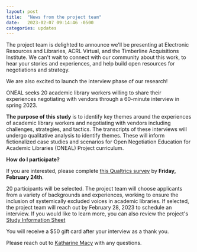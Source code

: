 ```yaml
---
layout: post
title:  "News from the project team"
date:   2023-02-07 09:14:46 -0500
categories: updates
---
```

The project team is delighted to announce we'll be presenting at Electronic Resources and Libraries, ACRL Virtual, and the Timberline Acquisitions Institute. We can't wait to connect with our community about this work, to hear your stories and experiences, and help build open resources for negotiations and strategy.  

We are also excited to launch the interview phase of our research!

ONEAL seeks 20 academic library workers willing to share their experiences negotiating with vendors through a 60-minute interview in spring 2023. 

**The purpose of this study** is to identify key themes around the experiences of academic library workers and negotiating with vendors including challenges, strategies, and tactics. The transcripts of these interviews will undergo qualitative analysis to identify themes. These will inform fictionalized case studies and scenarios for Open Negotiation Education for Academic Libraries (ONEAL) Project curriculum.   

**How do I participate?**

If you are interested, please complete [this Qualtrics survey](https://iu.co1.qualtrics.com/jfe/form/SV_5vtrjn2IKIjiQAe) by **Friday, February 24th**. 

20 participants will be selected. The project team will choose applicants from a variety of backgrounds and experiences, working to ensure the inclusion of systemically excluded voices in academic libraries. If selected, the project team will reach out by February 28, 2023 to schedule an interview. If you would like to learn more, you can also review the project's [Study Information Sheet](https://drive.google.com/file/d/14JgOo55axYIUcN70XBkpqFGl_TNgTUiW/view?usp=sharing)

You will receive a $50 gift card after your interview as a thank you. 

Please reach out to [Katharine Macy](mailto:macyk@iupui.edu) with any questions. 
